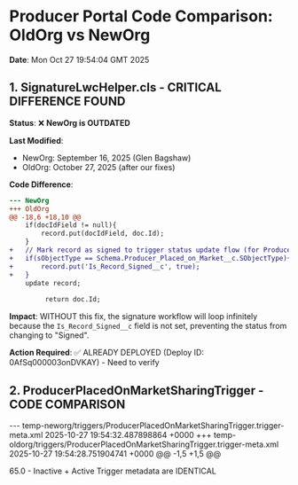 # Producer Portal Code Comparison: OldOrg vs NewOrg
**Date**: Mon Oct 27 19:54:04 GMT 2025

## 1. SignatureLwcHelper.cls - CRITICAL DIFFERENCE FOUND

**Status**: ❌ **NewOrg is OUTDATED**

**Last Modified**:
- NewOrg: September 16, 2025 (Glen Bagshaw)
- OldOrg: October 27, 2025 (after our fixes)

**Code Difference**:
```diff
--- NewOrg
+++ OldOrg
@@ -18,6 +18,10 @@
 	if(docIdField != null){
 		record.put(docIdField, doc.Id);
 	}
+	// Mark record as signed to trigger status update flow (for Producer_Placed_on_Market__c only)
+	if(sObjectType == Schema.Producer_Placed_on_Market__c.SObjectType){
+		record.put('Is_Record_Signed__c', true);
+	}
 	update record;
 
         return doc.Id;
```

**Impact**: WITHOUT this fix, the signature workflow will loop infinitely because the `Is_Record_Signed__c` field is not set, preventing the status from changing to "Signed".

**Action Required**: ✅ ALREADY DEPLOYED (Deploy ID: 0AfSq000003onDVKAY) - Need to verify

## 2. ProducerPlacedOnMarketSharingTrigger - CODE COMPARISON
--- temp-neworg/triggers/ProducerPlacedOnMarketSharingTrigger.trigger-meta.xml	2025-10-27 19:54:32.487898864 +0000
+++ temp-oldorg/triggers/ProducerPlacedOnMarketSharingTrigger.trigger-meta.xml	2025-10-27 19:54:28.751904741 +0000
@@ -1,5 +1,5 @@
 <?xml version="1.0" encoding="UTF-8"?>
 <ApexTrigger xmlns="http://soap.sforce.com/2006/04/metadata">
     <apiVersion>65.0</apiVersion>
-    <status>Inactive</status>
+    <status>Active</status>
 </ApexTrigger>
Trigger metadata are IDENTICAL

